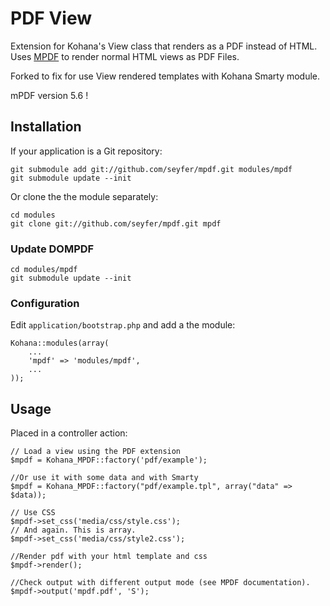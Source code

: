 # PDF View

Extension for Kohana's View class that renders as a PDF instead of HTML. Uses [MPDF](http://www.mpdf1.com/mpdf/) to render normal HTML views as PDF Files.

Forked to fix for use View rendered templates with Kohana Smarty module.

mPDF version 5.6 !

## Installation

If your application is a Git repository:

    git submodule add git://github.com/seyfer/mpdf.git modules/mpdf
    git submodule update --init

Or clone the the module separately:

    cd modules
    git clone git://github.com/seyfer/mpdf.git mpdf

### Update DOMPDF

    cd modules/mpdf
    git submodule update --init

### Configuration

Edit `application/bootstrap.php` and add a the module:

    Kohana::modules(array(
        ...
        'mpdf' => 'modules/mpdf',
        ...
    ));

## Usage

Placed in a controller action:

    // Load a view using the PDF extension
    $mpdf = Kohana_MPDF::factory('pdf/example');

    //Or use it with some data and with Smarty
    $mpdf = Kohana_MPDF::factory("pdf/example.tpl", array("data" => $data));

    // Use CSS
    $mpdf->set_css('media/css/style.css');
    // And again. This is array.
    $mpdf->set_css('media/css/style2.css');

    //Render pdf with your html template and css
    $mpdf->render();

    //Check output with different output mode (see MPDF documentation).
    $mpdf->output('mpdf.pdf', 'S');
